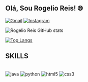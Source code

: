 ## Olá, Sou Rogelio Reis! 🌐

[![Gmail](https://img.shields.io/badge/LinkedIn-0077B5?style=for-the-badge&logo=linkedin&logoColor=white)](https://www.linkedin.com/in/rogélio-reis)
[![Instagram](https://img.shields.io/badge/Instagram-E4405F?style=for-the-badge&logo=instagram&logoColor=white)](https://www.instagram.com/rogeliofilho_reis/)

![Rogelio Reis GitHub stats](https://github-readme-stats.vercel.app/api?username=rogelioreis&show_icons=true&theme=dark)

[![Top Langs](https://github-readme-stats.vercel.app/api/top-langs/?username=rogelioreis&layout=donut-vertical)](https://github.com/anuraghazra/github-readme-stats)

## SKILLS

<div style: "display: inline_block"><br/>
  <img align="center" alt="java" src="https://img.shields.io/badge/Java-ED8B00?style=for-the-badge&logo=openjdk&logoColor=white"/>
  <img align="center" alt="python" src="https://img.shields.io/badge/Python-14354C?style=for-the-badge&logo=python&logoColor=white"/>
  <img align="center" alt="html5" src="https://img.shields.io/badge/HTML5-E34F26?style=for-the-badge&logo=html5&logoColor=white"/>
  <img align="center" alt="css3" src="https://img.shields.io/badge/CSS3-1572B6?style=for-the-badge&logo=css3&logoColor=white"/>
</div>

